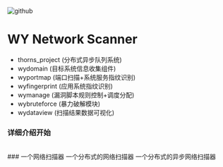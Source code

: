 ![github](http://www.wyscan.com/resources/img/logo.png "github")
# WY Network Scanner
* thorns_project (分布式异步队列系统)
* wydomain (目标系统信息收集组件)
* wyportmap (端口扫描+系统服务指纹识别)
* wyfingerprint (应用系统指纹识别)
* wymanage (漏洞脚本规则控制+调度分配)
* wybruteforce (暴力破解模块)
* wydataview (扫描结果数据可视化)
  
  
### 详细介绍开始
  <br />
###  
    一个网络扫描器
    一个分布式的网络扫描器
    一个分布式的异步网络扫描器
